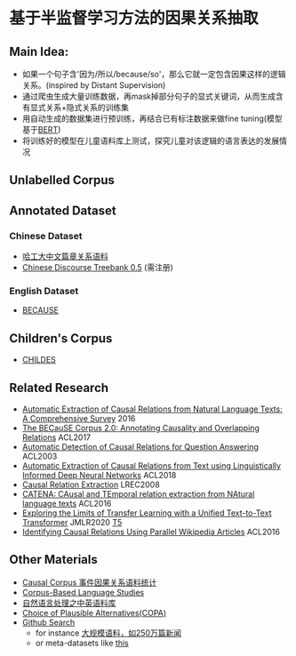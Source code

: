 # 基于半监督学习方法的因果关系抽取

## Main Idea:
- 如果一个句子含'因为/所以/because/so'，那么它就一定包含因果这样的逻辑关系。(inspired by Distant Supervision)
- 通过爬虫生成大量训练数据，再mask掉部分句子的显式关键词，从而生成含有显式关系+隐式关系的训练集
- 用自动生成的数据集进行预训练，再结合已有标注数据来做fine tuning(模型基于[BERT](https://arxiv.org/abs/1810.04805))
- 将训练好的模型在儿童语料库上测试，探究儿童对该逻辑的语言表达的发展情况

## Unlabelled Corpus


## Annotated Dataset
### Chinese Dataset
- [哈工大中文篇章关系语料](http://ir.hit.edu.cn/hit-cdtb/)
- [Chinese Discourse Treebank 0.5](https://catalog.ldc.upenn.edu/LDC2014T21) (需注册)

### English Dataset
- [BECAUSE](https://github.com/duncanka/BECAUSE)

## Children's Corpus
- [CHILDES](https://childes.talkbank.org/)

## Related Research
- [Automatic Extraction of Causal Relations from Natural Language Texts: A Comprehensive Survey](https://arxiv.org/pdf/1605.07895.pdf) 2016
- [The BECauSE Corpus 2.0: Annotating Causality and Overlapping Relations](https://www.aclweb.org/anthology/W17-0812/) ACL2017
- [Automatic Detection of Causal Relations for Question Answering](https://www.aclweb.org/anthology/W03-1210.pdf) ACL2003
- [Automatic Extraction of Causal Relations from Text using Linguistically Informed Deep Neural Networks](https://www.aclweb.org/anthology/W18-5035/) ACL2018
- [Causal Relation Extraction](http://lrec-conf.org/proceedings/lrec2008/pdf/87_paper.pdf) LREC2008
- [CATENA: CAusal and TEmporal relation extraction from NAtural language texts](https://www.aclweb.org/anthology/C16-1007.pdf) ACL2016
- [Exploring the Limits of Transfer Learning with a Unified Text-to-Text Transformer](https://arxiv.org/pdf/1910.10683v3.pdf) JMLR2020 [T5](https://huggingface.co/transformers/model_doc/t5.html)
- [Identifying Causal Relations Using Parallel Wikipedia Articles](http://www.cs.columbia.edu/nlp/papers/2016/hidey_wikipedia_causality_acl2016.pdf) ACL2016

## Other Materials
- [Causal Corpus 事件因果关系语料统计](https://blog.csdn.net/gao2628688/article/details/96228855)
- [Corpus-Based Language Studies](https://www.lancaster.ac.uk/fass/projects/corpus/)
- [自然语言处理之中英语料库](https://blog.csdn.net/zeng_xiangt/article/details/81572317)
- [Choice of Plausible Alternatives(COPA)](https://people.ict.usc.edu/~gordon/copa.html)
- [Github Search](https://github.com/search?o=desc&q=Chinese+NLP&s=stars&type=Repositories)
  - for instance [大规模语料，如250万篇新闻](https://github.com/brightmart/nlp_chinese_corpus)
  - or meta-datasets like [this](https://github.com/InsaneLife/ChineseNLPCorpus)
